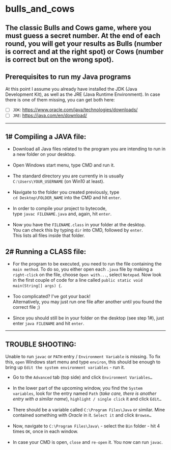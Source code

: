 # bulls_and_cows

The classic Bulls and Cows game, where you must guess a secret number.
At the end of each round, you will get your results as
Bulls (number is correct and at the right spot) or
Cows (number is correct but on the wrong spot).
---
## Prerequisites to run my Java programs

At this point I assume you already have installed the JDK
(Java Development Kit), as well as the JRE (Java Runtime Environment).
In case there is one of them missing, you can get both here:

- [ ] `JDK`: https://www.oracle.com/java/technologies/downloads/
- [ ] `JRE`: https://java.com/en/download/

---
## 1# Compiling a JAVA file:

-   Download all Java files related to the program you are intending to run in
    a new folder on your desktop.
    <br/><br/>
-   Open Windows start menu, type CMD and run it.
    <br/><br/>
-   The standard directory you are currently in is usually<br/>
    `C:\Users\YOUR_USERNAME` (on Win10 at least).
    <br/><br/>
-   Navigate to the folder you created previously, type<br/>
    `cd Desktop\FOLDER_NAME` into the CMD and hit `enter`.
    <br/><br/>
-   In order to compile your project to bytecode,<br/>
    type `javac FILENAME.java` and, again, hit `enter`.
    <br/><br/>
-   Now you have the `FILENAME.class` in your folder at the desktop.<br/>
    You can check this by typing `dir` into CMD, followed by `enter`.<br/>
    This lists all files inside that folder.

## 2# Running a CLASS file:
-   For the program to be executed, you need to run the file containing the
    `main method`. To do so, you either open each `.java` file by  making a
    `right-click` on the file, choose `Open with...`, select `Notepad`.
    Now look in the first couple of code for a line called
    `public static void main(String[] args) {`.
    <br/><br/>
- Too complicated? I've got your back!<br/>
  Alternatively, you may just run one file after another until you found the
  correct file ;)
  <br/><br/>
- Since you should still be in your folder on the desktop (see step 1#),
  just enter `java FILENAME` and hit `enter`.
---
## TROUBLE SHOOTING:

Unable to run `javac` or `PATH` entry / `Environment Variable` is missing.
To fix this, `open` Windows start menu and type `environ`, this should be
enough to bring up `Edit the system environment variables` - run it.

-   Go to the `Advanced` tab (top side) and click `Environment Variables…`
    <br/><br/>
-   In the lower part of the upcoming window, you find the `System variables`,
    look for the entry named `Path` (*take care, there is another entry with a similar name*),
    `highlight / single click` it and click `Edit…`
    <br/><br/>
-   There should be a variable called `C:\Program Files\Java` or similar.
    Mine contained something with *Oracle* in it. `Select it` and click `Browse…`
    <br/><br/>
-   Now, navigate to `C:\Program Files\Java\` - select the `Bin` folder -
    hit 4 times `OK`, once  in each window.
    <br/><br/>
-   In case your CMD is open, `close` and `re-open` it. You now can run `javac`.